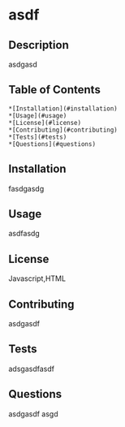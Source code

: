 
  # asdf
  ## Description
  asdgasd

  ## Table of Contents
    *[Installation](#installation)
    *[Usage](#usage)
    *[License](#license)
    *[Contributing](#contributing)
    *[Tests](#tests)
    *[Questions](#questions)

  ## Installation
  fasdgasdg

  ## Usage
  asdfasdg

  ## License
  Javascript,HTML

  ## Contributing
  asdgasdf

  ## Tests
  adsgasdfasdf
  
  ## Questions
  asdgasdf
  asgd

  